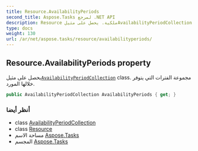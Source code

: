 ```yaml
---
title: Resource.AvailabilityPeriods
second_title: Aspose.Tasks لمرجع .NET API
description: Resource ملكية. يحصل على مثيلAvailabilityPeriodCollection class. مجموعة الفترات التي يتوفر خلالها المورد.
type: docs
weight: 130
url: /ar/net/aspose.tasks/resource/availabilityperiods/
---
```

## Resource.AvailabilityPeriods property

يحصل على مثيل[`AvailabilityPeriodCollection`](../../availabilityperiodcollection/) class. مجموعة الفترات التي يتوفر خلالها المورد.

```csharp
public AvailabilityPeriodCollection AvailabilityPeriods { get; }
```

### أنظر أيضا

* class [AvailabilityPeriodCollection](../../availabilityperiodcollection/)
* class [Resource](../)
* مساحة الاسم [Aspose.Tasks](../../resource/)
* المجسم [Aspose.Tasks](../../../)


